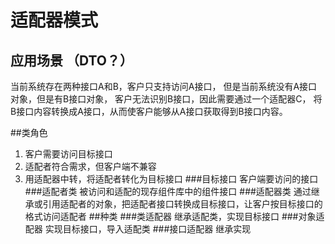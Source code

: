 # 适配器模式
## 应用场景 （DTO？）
当前系统存在两种接口A和B，客户只支持访问A接口，
但是当前系统没有A接口对象，但是有B接口对象，
客户无法识别B接口，因此需要通过一个适配器C，
将B接口内容转换成A接口，从而使客户能够从A接口获取得到B接口内容。

##类角色
1. 客户需要访问目标接口
2. 适配者符合需求，但客户端不兼容
3. 用适配器中转，将适配者转化为目标接口
###目标接口
客户端要访问的接口
###适配者类
被访问和适配的现存组件库中的组件接口
###适配器类
通过继承或引用适配者的对象，把适配者接口转换成目标接口，让客户按目标接口的格式访问适配者
##种类
###类适配器
继承适配类，实现目标接口
###对象适配器
实现目标接口，导入适配类
###接口适配器
继承实现